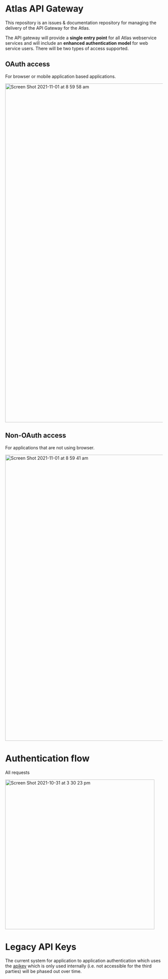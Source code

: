 # Atlas API Gateway

This repository is an issues & documentation repository for managing the delivery of the API Gateway for the Atlas.

The API gateway will provide a **single entry point** for all Atlas webservice services and will include an **enhanced authentication model** for web service users.
There will be two types of access supported.

## OAuth access

For browser or mobile application based applications.

<img width="1079" alt="Screen Shot 2021-11-01 at 8 59 58 am" src="https://user-images.githubusercontent.com/444897/139836601-3203bdc0-678e-4460-a5da-cca336d1e3eb.png">

## Non-OAuth access

For applications that are not using browser.

<img width="911" alt="Screen Shot 2021-11-01 at 8 59 41 am" src="https://user-images.githubusercontent.com/444897/139836615-c65e4945-afcd-45a7-bbd7-13b884d34832.png">

# Authentication flow

All requests

<img width="477" alt="Screen Shot 2021-10-31 at 3 30 23 pm" src="https://user-images.githubusercontent.com/444897/139836634-36865255-021a-4973-8e0c-8a865f247146.png">

# Legacy API Keys

The current system for application to application authentication which uses the [apikey](https://github.com/atlasoflivingaustralia/apikey) which is only used internally (i.e. not accessible for the third parties) will be phased out over time.
